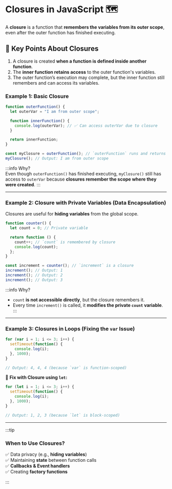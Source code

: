 # Closures in JavaScript 🗺️  

A **closure** is a function that **remembers the variables from its outer scope**, even after the outer function has finished executing.  

## 📌 Key Points About Closures
  1. A closure is created **when a function is defined inside another function**.
  2. The **inner function retains access** to the outer function's variables.
  3. The outer function’s execution may complete, but the inner function still remembers and can access its variables.


### Example 1: Basic Closure
```javascript
function outerFunction() {
  let outerVar = "I am from outer scope";

  function innerFunction() {
    console.log(outerVar); // ✅ Can access outerVar due to closure
  }

  return innerFunction;
}

const myClosure = outerFunction(); // `outerFunction` runs and returns `innerFunction`
myClosure(); // Output: I am from outer scope
```
:::info Why?  
Even though `outerFunction()` has finished executing, `myClosure()` still has access to `outerVar` because **closures remember the scope where they were created**.
:::

---

### Example 2: Closure with Private Variables (Data Encapsulation)
Closures are useful for **hiding variables** from the global scope.

```javascript
function counter() {
  let count = 0; // Private variable

  return function () {
    count++; // `count` is remembered by closure
    console.log(count);
  };
}

const increment = counter(); // `increment` is a closure
increment(); // Output: 1
increment(); // Output: 2
increment(); // Output: 3
```
:::info Why?  
 - `count` **is not accessible directly**, but the closure remembers it.
 - Every time `increment()` is called, it **modifies the private `count` variable**.
:::
---

### Example 3: Closures in Loops (Fixing the `var` Issue)
```javascript
for (var i = 1; i <= 3; i++) {
  setTimeout(function() {
    console.log(i);
  }, 1000);
}

// Output: 4, 4, 4 (because `var` is function-scoped)
```
🔹 **Fix with Closure using `let`:**
```javascript
for (let i = 1; i <= 3; i++) {
  setTimeout(function() {
    console.log(i);
  }, 1000);
}

// Output: 1, 2, 3 (because `let` is block-scoped)
```

---

:::tip
### When to Use Closures?
✅ Data privacy (e.g., **hiding variables**)  
✅ Maintaining **state** between function calls  
✅ **Callbacks & Event handlers**  
✅ Creating **factory functions**  

:::
